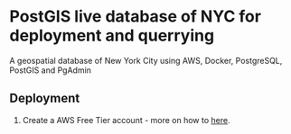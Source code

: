 # PostGIS live database of NYC for deployment and querrying
A geospatial database of New York City using AWS, Docker, PostgreSQL, PostGIS and PgAdmin

## Deployment

1. Create a AWS Free Tier account - more on how to [here](https://aws.amazon.com/free/?all-free-tier.sort-by=item.additionalFields.SortRank&all-free-tier.sort-order=asc).